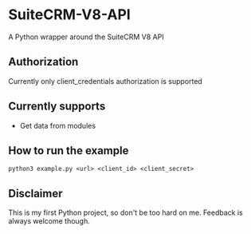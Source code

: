 # SuiteCRM-V8-API
A Python wrapper around the SuiteCRM V8 API
## Authorization
Currently only client_credentials authorization is supported
## Currently supports
* Get data from modules
## How to run the example
```
python3 example.py <url> <client_id> <client_secret>
```
## Disclaimer
This is my first Python project, so don't be too hard on me. Feedback is always welcome though.
